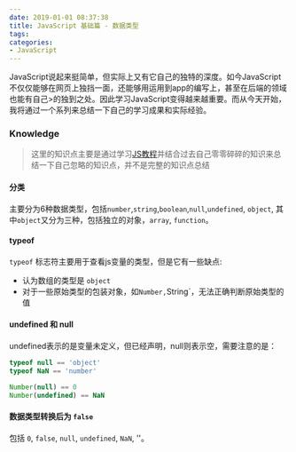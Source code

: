 ```yaml
---
date: 2019-01-01 08:37:38
title: JavaScript 基础篇 - 数据类型
tags:
categories:
- JavaScript
---
```

JavaScript说起来挺简单，但实际上又有它自己的独特的深度。如今JavaScript不仅仅能够在网页上独挡一面，还能够用运用到app的编写上，甚至在后端的领域也能有自己>的独到之处。因此学习JavaScript变得越来越重要。而从今天开始，我将通过一个系列来总结一下自己的学习成果和实际经验。
 
### Knowledge  
> 这里的知识点主要是通过学习[JS教程](https://wangdoc.com/javascript)并结合过去自己零零碎碎的知识来总结一下自己忽略的知识点，并不是完整的知识点总结 
 
<!-- more -->

#### 分类
主要分为6种数据类型，包括`number`,`string`,`boolean`,`null`,`undefined`, `object`, 其中`object`又分为三种，包括独立的对象，`array`, `function`。

#### typeof
`typeof` 标志符主要用于查看js变量的类型，但是它有一些缺点:
+ 认为数组的类型是 `object`
+ 对于一些原始类型的包装对象，如`Number,`String`，无法正确判断原始类型的值

#### undefined 和 null
undefined表示的是变量未定义，但已经声明，null则表示空，需要注意的是：
```js
typeof null == 'object'
typeof NaN == 'number'

Number(null) == 0
Number(undefined) == NaN
```

#### 数据类型转换后为 `false`
包括 `0`, `false`, `null`, `undefined`, `NaN`, ''。

